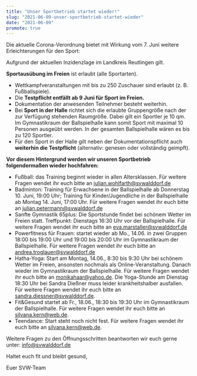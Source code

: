 ```yaml
---
title: "Unser Sportbetrieb startet wieder!"
slug: "2021-06-09-unser-sportbetrieb-startet-wieder"
date: "2021-06-09"
promote: true
---
```

Die aktuelle Corona-Verordnung bietet mit Wirkung vom 7. Juni weitere Erleichterungen für den Sport:

Aufgrund der aktuellen Inzidenzlage im Landkreis Reutlingen gilt.

**Sportausübung im Freien** ist erlaubt (alle Sportarten).

* Wettkampfveranstaltungen mit bis zu 250 Zuschauer sind erlaubt (z. B. Fußballspiele).
* Die **Testpflicht entfällt ab 9 Juni für Sport im Freien.**
* Dokumentation der anwesenden Teilnehmer besteht weiterhin.
* Bei **Sport in der Halle** richtet sich die erlaubte Gruppengröße nach der zur Verfügung stehenden Raumgröße. Dabei gilt ein Sportler je 10 qm. Im Gymnastikraum der Ballspielhalle kann somit Sport mit maximal 10 Personen ausgeübt werden. In der gesamten Ballspielhalle wären es bis zu 120 Sportler.
* Für den Sport in der Halle gilt neben der Dokumentationspflicht auch **weiterhin die Testpflicht** (alternativ: genesen oder vollständig geimpft).</li> </ul>

**Vor diesem Hintergrund werden wir unseren Sportbetrieb folgendermaßen wieder hochfahren:**

* Fußball: das Training beginnt wieder in allen Altersklassen. Für weitere Fragen wendet ihr euch bitte an julian.wohlfarth@svwalddorf.de
* Badminton: Training für Erwachsene in der Ballspielhalle ab Donnerstag 10. Juni, 19:00 Uhr; Training für Kinder/Jugendliche in der Ballspielhalle ab Montag 14. Juni, 17:00 Uhr. Für weitere Fragen wendet ihr euch bitte an julian.petermann@svwalddorf.de
* Sanfte Gymnastik 65plus: Die Sportstunde findet bei schönem Wetter im Freien statt. Treffpunkt: Dienstags 16:30 Uhr vor der Ballspielhalle. Für weitere Fragen wendet ihr euch bitte an eva.marstaller@svwalddorf.de
* Powerfitness für Frauen: startet wieder ab Mo., 14.06. in zwei Gruppen 18:00 bis 19:00 Uhr und 19:00 bis 20:00 Uhr im Gymnastikraum der Ballspielhalle. Für weitere Fragen wendet ihr euch bitte an andrea.troglauer@svwalddorf.de
* Hatha-Yoga: Start am Montag, 14.06., 8:30 bis 9:30 Uhr bei schönem Wetter im Freien, ansonsten nochmals als Online-Veranstaltung. Danach wieder im Gymnastikraum der Ballspielhalle. Für weitere Fragen wendet ihr euch bitte an monikahaar@yahoo.de. Die Yoga-Stunde am Dienstag 18:30 Uhr bei Sandra Dießner muss leider krankheitshalber ausfallen. Für weitere Fragen wendet ihr euch bitte an sandra.diessner@svwalddorf.de.
* Fit&amp;Gesund startet ab Fr., 18.06., 18:30 bis 19:30 Uhr im Gymnastikraum der Ballspielhalle. Für weitere Fragen wendet ihr euch bitte an silvana.kern@web.de.
* Teendance: Start steht noch nicht fest. Für weitere Fragen wendet ihr euch bitte an silvana.kern@web.de.</li> </ul>

Weitere Fragen zu den Öffnungsschritten beantworten wir euch gerne unter: info@svwalddorf.de

Haltet euch fit und bleibt gesund,

Euer SVW-Team
